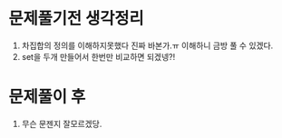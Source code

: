 # 문제풀기전 생각정리

1. 차집합의 정의를 이해하지못했다 진짜 바본가.ㅠ 이해하니 금방 풀 수 있겠다.
2. set을 두개 만들어서 한번만 비교하면 되겠넹?!

# 문제풀이 후

1. 무슨 문젠지 잘모르겠당.
